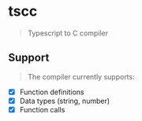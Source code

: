 # tscc
> Typescript to C compiler

## Support
> The compiler currently supports:

- [x] Function definitions
- [x] Data types (string, number)
- [x] Function calls
